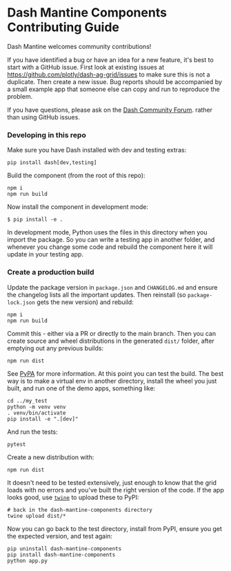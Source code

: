 
# Dash Mantine Components Contributing Guide

Dash Mantine welcomes community contributions!

If you have identified a bug or have an idea for a new feature, it's best to start with a GitHub issue. First look at existing issues at https://github.com/plotly/dash-ag-grid/issues to make sure this is not a duplicate. Then create a new issue. Bug reports should be accompanied by a small example app that someone else can copy and run to reproduce the problem.

If you have questions, please ask on the [Dash Community Forum](https://community.plotly.com/). rather than using GitHub issues.


### Developing in this repo

Make sure you have Dash installed with dev and testing extras:
```
pip install dash[dev,testing]
```
Build the component (from the root of this repo):
```
npm i
npm run build
```
Now install the component in development mode:
```
$ pip install -e .
```
In development mode, Python uses the files in this directory when you import the package. So you can write a testing app in another folder, and whenever you change some code and rebuild the component here it will update in your testing app.

### Create a production build

Update the package version in `package.json` and `CHANGELOG.md` and ensure the changelog lists all the important updates. Then reinstall (so `package-lock.json` gets the new version) and rebuild:
```
npm i
npm run build
```

Commit this - either via a PR or directly to the main branch. Then you can create source and wheel distributions in the generated `dist/` folder, after emptying out any previous builds:
```
npm run dist
```
See [PyPA](https://packaging.python.org/guides/distributing-packages-using-setuptools/#packaging-your-project)
for more information. At this point you can test the build. The best way is to make a virtual env in another directory, install the wheel you just built, and run one of the demo apps, something like:
```
cd ../my_test
python -m venv venv
. venv/bin/activate
pip install -e ".[dev]"
```

And run the tests:
```
pytest
```

Create a new distribution with:
```
npm run dist
```

It doesn't need to be tested extensively, just enough to know that the grid loads with no errors and you've built the right version of the code. If the app looks good, use [`twine`](https://pypi.org/project/twine/) to upload these to PyPI:
```
# back in the dash-mantine-components directory
twine upload dist/*
```
Now you can go back to the test directory, install from PyPI, ensure you get the expected version, and test again:
```
pip uninstall dash-mantine-components
pip install dash-mantine-components
python app.py
```
